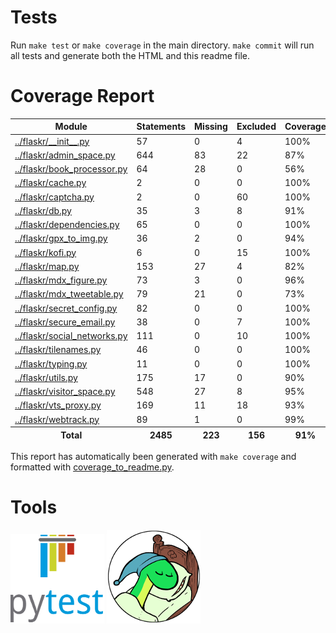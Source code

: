 
# Tests

Run ``make test`` or ``make coverage`` in the main directory.
``make commit`` will run all tests and generate both the HTML and this readme file.

# Coverage Report

<table><thead><tr><th>Module</th><th>Statements</th><th>Missing</th><th>Excluded</th><th>Coverage</th></tr></thead><tbody><tr><td><a href="../flaskr/__init__.py">../flaskr/__init__.py</a></td><td>57</td><td>0</td><td>4</td><td>100%</td></tr><tr><td><a href="../flaskr/admin_space.py">../flaskr/admin_space.py</a></td><td>644</td><td>83</td><td>22</td><td>87%</td></tr><tr><td><a href="../flaskr/book_processor.py">../flaskr/book_processor.py</a></td><td>64</td><td>28</td><td>0</td><td>56%</td></tr><tr><td><a href="../flaskr/cache.py">../flaskr/cache.py</a></td><td>2</td><td>0</td><td>0</td><td>100%</td></tr><tr><td><a href="../flaskr/captcha.py">../flaskr/captcha.py</a></td><td>2</td><td>0</td><td>60</td><td>100%</td></tr><tr><td><a href="../flaskr/db.py">../flaskr/db.py</a></td><td>35</td><td>3</td><td>8</td><td>91%</td></tr><tr><td><a href="../flaskr/dependencies.py">../flaskr/dependencies.py</a></td><td>65</td><td>0</td><td>0</td><td>100%</td></tr><tr><td><a href="../flaskr/gpx_to_img.py">../flaskr/gpx_to_img.py</a></td><td>36</td><td>2</td><td>0</td><td>94%</td></tr><tr><td><a href="../flaskr/kofi.py">../flaskr/kofi.py</a></td><td>6</td><td>0</td><td>15</td><td>100%</td></tr><tr><td><a href="../flaskr/map.py">../flaskr/map.py</a></td><td>153</td><td>27</td><td>4</td><td>82%</td></tr><tr><td><a href="../flaskr/mdx_figure.py">../flaskr/mdx_figure.py</a></td><td>73</td><td>3</td><td>0</td><td>96%</td></tr><tr><td><a href="../flaskr/mdx_tweetable.py">../flaskr/mdx_tweetable.py</a></td><td>79</td><td>21</td><td>0</td><td>73%</td></tr><tr><td><a href="../flaskr/secret_config.py">../flaskr/secret_config.py</a></td><td>82</td><td>0</td><td>0</td><td>100%</td></tr><tr><td><a href="../flaskr/secure_email.py">../flaskr/secure_email.py</a></td><td>38</td><td>0</td><td>7</td><td>100%</td></tr><tr><td><a href="../flaskr/social_networks.py">../flaskr/social_networks.py</a></td><td>111</td><td>0</td><td>10</td><td>100%</td></tr><tr><td><a href="../flaskr/tilenames.py">../flaskr/tilenames.py</a></td><td>46</td><td>0</td><td>0</td><td>100%</td></tr><tr><td><a href="../flaskr/typing.py">../flaskr/typing.py</a></td><td>11</td><td>0</td><td>0</td><td>100%</td></tr><tr><td><a href="../flaskr/utils.py">../flaskr/utils.py</a></td><td>175</td><td>17</td><td>0</td><td>90%</td></tr><tr><td><a href="../flaskr/visitor_space.py">../flaskr/visitor_space.py</a></td><td>548</td><td>27</td><td>8</td><td>95%</td></tr><tr><td><a href="../flaskr/vts_proxy.py">../flaskr/vts_proxy.py</a></td><td>169</td><td>11</td><td>18</td><td>93%</td></tr><tr><td><a href="../flaskr/webtrack.py">../flaskr/webtrack.py</a></td><td>89</td><td>1</td><td>0</td><td>99%</td></tr></tbody><tfoot><tr><th>Total</th><th>2485</th><th>223</th><th>156</th><th>91%</th></tr></tfoot></table>

This report has automatically been generated with ``make coverage``
and formatted with [coverage_to_readme.py](coverage_to_readme.py).

# Tools

[![Pytest](readme_media/pytest.png)](https://docs.pytest.org "Pytest")
[![Coverage.py](readme_media/coverage.png)](https://coverage.readthedocs.io "Coverage.py")
